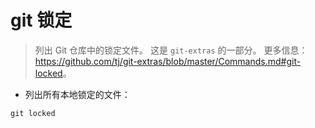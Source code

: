 # git 锁定

> 列出 Git 仓库中的锁定文件。
> 这是 `git-extras` 的一部分。
> 更多信息：<https://github.com/tj/git-extras/blob/master/Commands.md#git-locked>。

- 列出所有本地锁定的文件：

`git locked`